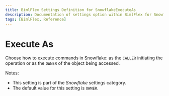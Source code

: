 ```yaml
---
title: BimlFlex Settings Definition for SnowflakeExecuteAs
description: Documentation of settings option within BimlFlex for SnowflakeExecuteAs
tags: [BimlFlex, Reference]
---
```


# Execute As

Choose how to execute commands in Snowflake: as the `CALLER` initiating the operation or as the `OWNER` of the object being accessed.

Notes:

* This setting is part of the *Snowflake* settings category.
* The default value for this setting is `OWNER`.
